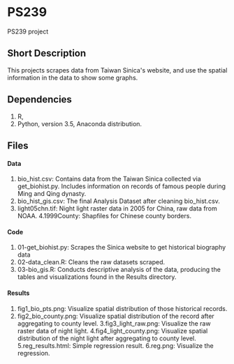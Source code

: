 # PS239
PS239 project

## Short Description

This projects scrapes data from Taiwan Sinica's website, and use the spatial information in the data to show some graphs.

## Dependencies

1. R,
2. Python, version 3.5, Anaconda distribution.

## Files

#### Data

1. bio\_hist.csv: Contains data from the Taiwan Sinica collected via get_biohist.py. Includes information on records of famous people during Ming and Qing dynasty.
2. bio\_hist_gis.csv: The final Analysis Dataset after cleaning bio\_hist.csv.
3. light05chn.tif: Night light raster data in 2005 for China, raw data from NOAA. 
4.1999County: Shapfiles for Chinese county borders.

#### Code

1. 01-get_biohist.py: Scrapes the Sinica website to get historical biography data
2. 02-data_clean.R: Cleans the raw datasets scraped.
2. 03-bio_gis.R: Conducts descriptive analysis of the data, producing the tables and visualizations found in the Results directory.

#### Results

1. fig1\_bio_pts.png: Visualize spatial distribution of those historical records.
2. fig2\_bio_county.png: Visualize spatial distribution of the record after aggregating to county level.
3.fig3\_light_raw.png: Visualize the raw raster data of night light.
4.fig4\_light_county.png: Visualize spatial distribution of the night light after aggregating to county level.
5.reg\_results.html: Simple regression result.
6.reg.png: Visualize the regression.

